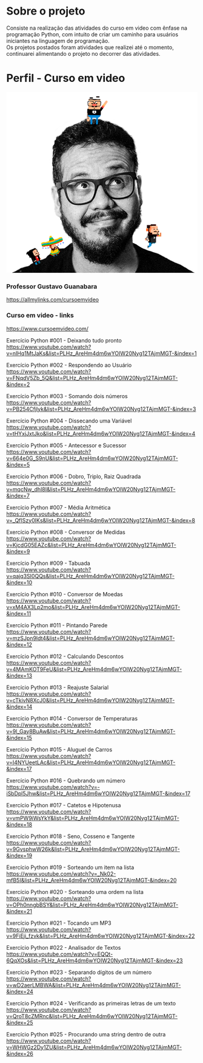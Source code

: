 

# Sobre o projeto

<p>Consiste na realização das atividades do curso em video com ênfase na programação Python,
com intuito de criar um caminho para usuários iniciantes na linguagem de programação.<br/>
Os projetos postados foram atividades que realizei até o momento, 
continuarei alimentando o projeto no decorrer das atividades.
</P>

# Perfil - Curso em video 
<div align="center">
    <img src="guana.png" alt="Gustavo Guanabara"/>
</div>

### Professor Gustavo Guanabara
https://allmylinks.com/cursoemvideo

### Curso em video - links
https://www.cursoemvideo.com/

Exercício Python #001 - Deixando tudo pronto<br/>
https://www.youtube.com/watch?v=nIHq1MtJaKs&list=PLHz_AreHm4dm6wYOIW20Nyg12TAjmMGT-&index=1

Exercício Python #002 - Respondendo ao Usuário<br/>
https://www.youtube.com/watch?v=FNqdV5Zb_5Q&list=PLHz_AreHm4dm6wYOIW20Nyg12TAjmMGT-&index=2

Exercício Python #003 - Somando dois números<br/>
https://www.youtube.com/watch?v=PB254Cfjlyk&list=PLHz_AreHm4dm6wYOIW20Nyg12TAjmMGT-&index=3

Exercício Python #004 - Dissecando uma Variável<br/>
https://www.youtube.com/watch?v=tHYxjJxtJko&list=PLHz_AreHm4dm6wYOIW20Nyg12TAjmMGT-&index=4

Exercício Python #005 - Antecessor e Sucessor<br/>
https://www.youtube.com/watch?v=664e0G_S9nU&list=PLHz_AreHm4dm6wYOIW20Nyg12TAjmMGT-&index=5

Exercício Python #006 - Dobro, Triplo, Raiz Quadrada<br/>
https://www.youtube.com/watch?v=mqcNw_dhl8I&list=PLHz_AreHm4dm6wYOIW20Nyg12TAjmMGT-&index=7

Exercício Python #007 - Média Aritmética<br/>
https://www.youtube.com/watch?v=_QfISzy0IKs&list=PLHz_AreHm4dm6wYOIW20Nyg12TAjmMGT-&index=8

Exercício Python #008 - Conversor de Medidas<br/>
https://www.youtube.com/watch?v=KjcdG05EAZc&list=PLHz_AreHm4dm6wYOIW20Nyg12TAjmMGT-&index=9

Exercício Python #009 - Tabuada<br/>
https://www.youtube.com/watch?v=qajq3SI0QQs&list=PLHz_AreHm4dm6wYOIW20Nyg12TAjmMGT-&index=10

Exercício Python #010 - Conversor de Moedas<br/>
https://www.youtube.com/watch?v=xM4AX3Lp2mo&list=PLHz_AreHm4dm6wYOIW20Nyg12TAjmMGT-&index=11

Exercício Python #011 - Pintando Parede<br/>
https://www.youtube.com/watch?v=mzSJpn9ldt4&list=PLHz_AreHm4dm6wYOIW20Nyg12TAjmMGT-&index=12

Exercício Python #012 - Calculando Descontos<br/>
https://www.youtube.com/watch?v=4MAmKOT9FeU&list=PLHz_AreHm4dm6wYOIW20Nyg12TAjmMGT-&index=13

Exercício Python #013 - Reajuste Salarial<br/>
https://www.youtube.com/watch?v=cTkivN8XcJ0&list=PLHz_AreHm4dm6wYOIW20Nyg12TAjmMGT-&index=14

Exercício Python #014 - Conversor de Temperaturas<br/>
https://www.youtube.com/watch?v=9l_Gay8BuAw&list=PLHz_AreHm4dm6wYOIW20Nyg12TAjmMGT-&index=15

Exercício Python #015 - Aluguel de Carros<br/>
https://www.youtube.com/watch?v=I4NYUeetLAc&list=PLHz_AreHm4dm6wYOIW20Nyg12TAjmMGT-&index=17

Exercício Python #016 - Quebrando um número<br/>
https://www.youtube.com/watch?v=-iSbDpl5Jhw&list=PLHz_AreHm4dm6wYOIW20Nyg12TAjmMGT-&index=17

Exercício Python #017 - Catetos e Hipotenusa<br/>
https://www.youtube.com/watch?v=vmPW9iWsYkY&list=PLHz_AreHm4dm6wYOIW20Nyg12TAjmMGT-&index=18

Exercício Python #018 - Seno, Cosseno e Tangente<br/>
https://www.youtube.com/watch?v=9GvsphwW26k&list=PLHz_AreHm4dm6wYOIW20Nyg12TAjmMGT-&index=19

Exercício Python #019 - Sorteando um item na lista<br/>
https://www.youtube.com/watch?v=_Nk02-mfB5I&list=PLHz_AreHm4dm6wYOIW20Nyg12TAjmMGT-&index=20

Exercício Python #020 - Sorteando uma ordem na lista<br/>
https://www.youtube.com/watch?v=OPh0nngbBSY&list=PLHz_AreHm4dm6wYOIW20Nyg12TAjmMGT-&index=21

Exercício Python #021 - Tocando um MP3<br/>
https://www.youtube.com/watch?v=9FiEji_fzvk&list=PLHz_AreHm4dm6wYOIW20Nyg12TAjmMGT-&index=22

Exercício Python #022 - Analisador de Textos<br/>
https://www.youtube.com/watch?v=EQQt-6QqXOs&list=PLHz_AreHm4dm6wYOIW20Nyg12TAjmMGT-&index=23

Exercício Python #023 - Separando dígitos de um número<br/>
https://www.youtube.com/watch?v=wD2aerLMBWA&list=PLHz_AreHm4dm6wYOIW20Nyg12TAjmMGT-&index=24

Exercício Python #024 - Verificando as primeiras letras de um texto<br/>
https://www.youtube.com/watch?v=QroT8cZMRnc&list=PLHz_AreHm4dm6wYOIW20Nyg12TAjmMGT-&index=25

Exercício Python #025 - Procurando uma string dentro de outra<br/>
https://www.youtube.com/watch?v=WHWGz2Dy1ZU&list=PLHz_AreHm4dm6wYOIW20Nyg12TAjmMGT-&index=26
